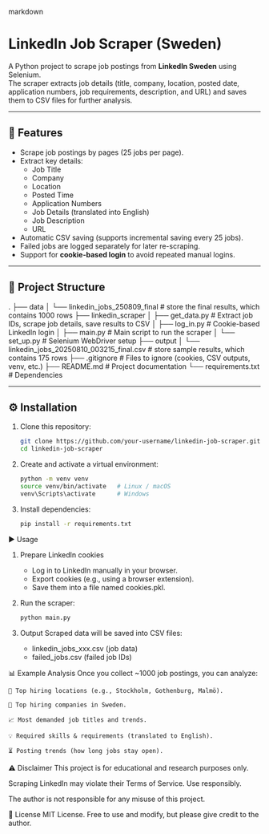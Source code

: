 markdown
# LinkedIn Job Scraper (Sweden)

A Python project to scrape job postings from **LinkedIn Sweden** using Selenium.  
The scraper extracts job details (title, company, location, posted date, application numbers, job requirements, description, and URL) and saves them to CSV files for further analysis.

---

## 🚀 Features
- Scrape job postings by pages (25 jobs per page).
- Extract key details:
  - Job Title  
  - Company  
  - Location  
  - Posted Time  
  - Application Numbers  
  - Job Details (translated into English)  
  - Job Description  
  - URL  
- Automatic CSV saving (supports incremental saving every 25 jobs).
- Failed jobs are logged separately for later re-scraping.
- Support for **cookie-based login** to avoid repeated manual logins.

---

## 📂 Project Structure

.
├── data
│   └── linkedin_jobs_250809_final # store the final results, which contains 1000 rows
├── linkedin_scraper
│   ├── get_data.py # Extract job IDs, scrape job details, save results to CSV
│   ├── log_in.py # Cookie-based LinkedIn login
│   ├── main.py # Main script to run the scraper
│   └── set_up.py # Selenium WebDriver setup
├── output
│   └── linkedin_jobs_20250810_003215_final.csv # store sample results, which contains 175 rows
├── .gitignore # Files to ignore (cookies, CSV outputs, venv, etc.)
├── README.md # Project documentation
└── requirements.txt # Dependencies

---

## ⚙️ Installation

1. Clone this repository:
   ```bash
   git clone https://github.com/your-username/linkedin-job-scraper.git
   cd linkedin-job-scraper
2. Create and activate a virtual environment:
   ```bash
   python -m venv venv
   source venv/bin/activate   # Linux / macOS
   venv\Scripts\activate      # Windows
3. Install dependencies:
   ```bash
   pip install -r requirements.txt

▶️ Usage
1. Prepare LinkedIn cookies
   - Log in to LinkedIn manually in your browser.
   - Export cookies (e.g., using a browser extension).
   - Save them into a file named cookies.pkl.

2. Run the scraper:
   ```bash
   python main.py

3. Output
   Scraped data will be saved into CSV files:
      - linkedin_jobs_xxx.csv (job data)
      - failed_jobs.csv (failed job IDs)

📊 Example Analysis
Once you collect ~1000 job postings, you can analyze:

    📍 Top hiring locations (e.g., Stockholm, Gothenburg, Malmö).

    🏢 Top hiring companies in Sweden.

    📈 Most demanded job titles and trends.

    💡 Required skills & requirements (translated to English).

    ⏳ Posting trends (how long jobs stay open).

⚠️ Disclaimer
This project is for educational and research purposes only.

Scraping LinkedIn may violate their Terms of Service. Use responsibly.

The author is not responsible for any misuse of this project.

📌 License
MIT License.
Free to use and modify, but please give credit to the author.
